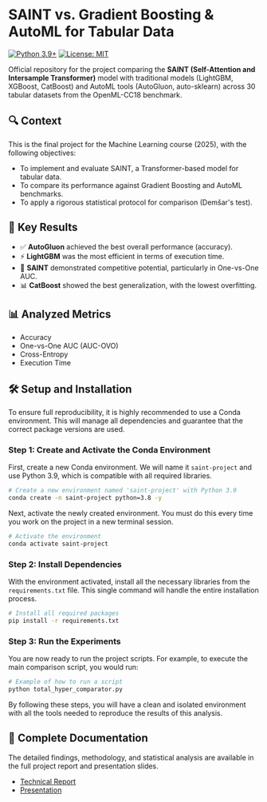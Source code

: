 # SAINT vs. Gradient Boosting & AutoML for Tabular Data

[![Python 3.9+](https://img.shields.io/badge/python-3.9+-blue.svg)](https://www.python.org/downloads/)
[![License: MIT](https://img.shields.io/badge/License-MIT-yellow.svg)](https://opensource.org/licenses/MIT)

Official repository for the project comparing the **SAINT (Self-Attention and Intersample Transformer)** model with traditional models (LightGBM, XGBoost, CatBoost) and AutoML tools (AutoGluon, auto-sklearn) across 30 tabular datasets from the OpenML-CC18 benchmark.

## 🔍 Context
This is the final project for the Machine Learning course (2025), with the following objectives:
- To implement and evaluate SAINT, a Transformer-based model for tabular data.
- To compare its performance against Gradient Boosting and AutoML benchmarks.
- To apply a rigorous statistical protocol for comparison (Demšar's test).

## 🚀 Key Results
- ✅ **AutoGluon** achieved the best overall performance (accuracy).
- ⚡ **LightGBM** was the most efficient in terms of execution time.
- 🧠 **SAINT** demonstrated competitive potential, particularly in One-vs-One AUC.
- 📊 **CatBoost** showed the best generalization, with the lowest overfitting.

## 📊 Analyzed Metrics
- Accuracy
- One-vs-One AUC (AUC-OVO)
- Cross-Entropy
- Execution Time

## 🛠️ Setup and Installation

To ensure full reproducibility, it is highly recommended to use a Conda environment. This will manage all dependencies and guarantee that the correct package versions are used.

### Step 1: Create and Activate the Conda Environment

First, create a new Conda environment. We will name it `saint-project` and use Python 3.9, which is compatible with all required libraries.

```bash
# Create a new environment named 'saint-project' with Python 3.9
conda create -n saint-project python=3.8 -y
```

Next, activate the newly created environment. You must do this every time you work on the project in a new terminal session.

```bash
# Activate the environment
conda activate saint-project
```

### Step 2: Install Dependencies

With the environment activated, install all the necessary libraries from the `requirements.txt` file. This single command will handle the entire installation process.

```bash
# Install all required packages
pip install -r requirements.txt
```

### Step 3: Run the Experiments

You are now ready to run the project scripts. For example, to execute the main comparison script, you would run:

```bash
# Example of how to run a script
python total_hyper_comparator.py
```

By following these steps, you will have a clean and isolated environment with all the tools needed to reproduce the results of this analysis.


## 📄 Complete Documentation

The detailed findings, methodology, and statistical analysis are available in the full project report and presentation slides.

- [Technical Report](docs/report.pdf)
- [Presentation](docs/presentation.pdf)
